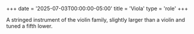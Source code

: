 +++
date = '2025-07-03T00:00:00-05:00'
title = 'Viola'
type = 'role'
+++

A stringed instrument of the violin family, slightly larger than a violin and tuned a fifth lower.

